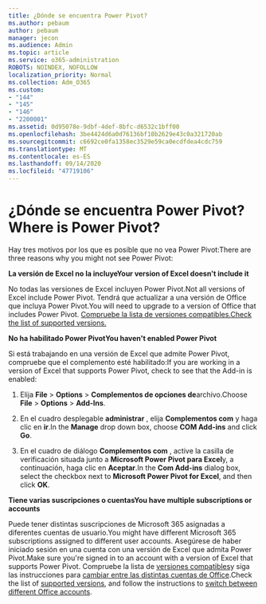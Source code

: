 ```yaml
---
title: ¿Dónde se encuentra Power Pivot?
ms.author: pebaum
author: pebaum
manager: jecon
ms.audience: Admin
ms.topic: article
ms.service: o365-administration
ROBOTS: NOINDEX, NOFOLLOW
localization_priority: Normal
ms.collection: Adm_O365
ms.custom:
- "144"
- "145"
- "146"
- "2200001"
ms.assetid: 0d95078e-9dbf-4def-8bfc-d6532c1bff00
ms.openlocfilehash: 3be4424d6a0d76136bf10b2629e43c0a321720ab
ms.sourcegitcommit: c6692ce0fa1358ec3529e59ca0ecdfdea4cdc759
ms.translationtype: MT
ms.contentlocale: es-ES
ms.lasthandoff: 09/14/2020
ms.locfileid: "47719106"
---
```

# <a name="where-is-power-pivot"></a><span data-ttu-id="b52ec-102">¿Dónde se encuentra Power Pivot?</span><span class="sxs-lookup"><span data-stu-id="b52ec-102">Where is Power Pivot?</span></span>

<span data-ttu-id="b52ec-103">Hay tres motivos por los que es posible que no vea Power Pivot:</span><span class="sxs-lookup"><span data-stu-id="b52ec-103">There are three reasons why you might not see Power Pivot:</span></span>
  
<span data-ttu-id="b52ec-104">**La versión de Excel no la incluye**</span><span class="sxs-lookup"><span data-stu-id="b52ec-104">**Your version of Excel doesn't include it**</span></span>
  
<span data-ttu-id="b52ec-105">No todas las versiones de Excel incluyen Power Pivot.</span><span class="sxs-lookup"><span data-stu-id="b52ec-105">Not all versions of Excel include Power Pivot.</span></span> <span data-ttu-id="b52ec-106">Tendrá que actualizar a una versión de Office que incluya Power Pivot.</span><span class="sxs-lookup"><span data-stu-id="b52ec-106">You will need to upgrade to a version of Office that includes Power Pivot.</span></span> [<span data-ttu-id="b52ec-107">Compruebe la lista de versiones compatibles.</span><span class="sxs-lookup"><span data-stu-id="b52ec-107">Check the list of supported versions.</span></span>](https://support.office.com/article/aa64e217-4b6e-410b-8337-20b87e1c2a4b.aspx)
  
<span data-ttu-id="b52ec-108">**No ha habilitado Power Pivot**</span><span class="sxs-lookup"><span data-stu-id="b52ec-108">**You haven't enabled Power Pivot**</span></span>
  
<span data-ttu-id="b52ec-109">Si está trabajando en una versión de Excel que admite Power Pivot, compruebe que el complemento esté habilitado:</span><span class="sxs-lookup"><span data-stu-id="b52ec-109">If you are working in a version of Excel that supports Power Pivot, check to see that the Add-in is enabled:</span></span>
  
1. <span data-ttu-id="b52ec-110">Elija **File** \> **Options** \> **Complementos de opciones de**archivo.</span><span class="sxs-lookup"><span data-stu-id="b52ec-110">Choose **File** \> **Options** \> **Add-Ins**.</span></span>

2. <span data-ttu-id="b52ec-111">En el cuadro desplegable **administrar** , elija **Complementos com** y haga clic en **ir**.</span><span class="sxs-lookup"><span data-stu-id="b52ec-111">In the **Manage** drop down box, choose **COM Add-ins** and click **Go**.</span></span>

3. <span data-ttu-id="b52ec-112">En el cuadro de diálogo **Complementos com** , active la casilla de verificación situada junto a **Microsoft Power Pivot para Excel**y, a continuación, haga clic en **Aceptar**.</span><span class="sxs-lookup"><span data-stu-id="b52ec-112">In the **Com Add-ins** dialog box, select the checkbox next to **Microsoft Power Pivot for Excel**, and then click **OK**.</span></span>

<span data-ttu-id="b52ec-113">**Tiene varias suscripciones o cuentas**</span><span class="sxs-lookup"><span data-stu-id="b52ec-113">**You have multiple subscriptions or accounts**</span></span>
  
<span data-ttu-id="b52ec-114">Puede tener distintas suscripciones de Microsoft 365 asignadas a diferentes cuentas de usuario.</span><span class="sxs-lookup"><span data-stu-id="b52ec-114">You might have different Microsoft 365 subscriptions assigned to different user accounts.</span></span> <span data-ttu-id="b52ec-115">Asegúrese de haber iniciado sesión en una cuenta con una versión de Excel que admita Power Pivot.</span><span class="sxs-lookup"><span data-stu-id="b52ec-115">Make sure you're signed in to an account with a version of Excel that supports Power Pivot.</span></span> <span data-ttu-id="b52ec-116">Compruebe la lista de [versiones compatibles](https://support.office.com/article/aa64e217-4b6e-410b-8337-20b87e1c2a4b.aspx)y siga las instrucciones para [cambiar entre las distintas cuentas de Office](https://support.office.com/article/b9582171-fd1f-4284-9846-bdd72bb28426.aspx#BKMK_WebSwitchAccounts).</span><span class="sxs-lookup"><span data-stu-id="b52ec-116">Check the list of [supported versions](https://support.office.com/article/aa64e217-4b6e-410b-8337-20b87e1c2a4b.aspx), and follow the instructions to [switch between different Office accounts](https://support.office.com/article/b9582171-fd1f-4284-9846-bdd72bb28426.aspx#BKMK_WebSwitchAccounts).</span></span>
